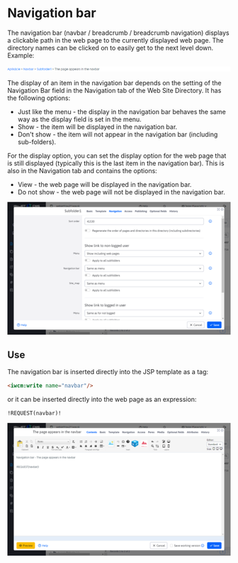 # Navigation bar

The navigation bar (navbar / breadcrumb / breadcrumb navigation) displays a clickable path in the web page to the currently displayed web page. The directory names can be clicked on to easily get to the next level down. Example:

![](navbar.png)

The display of an item in the navigation bar depends on the setting of the Navigation Bar field in the Navigation tab of the Web Site Directory. It has the following options:
- Just like the menu - the display in the navigation bar behaves the same way as the display field is set in the menu.
- Show - the item will be displayed in the navigation bar.
- Don't show - the item will not appear in the navigation bar (including sub-folders).

For the display option, you can set the display option for the web page that is still displayed (typically this is the last item in the navigation bar). This is also in the Navigation tab and contains the options:
- View - the web page will be displayed in the navigation bar.
- Do not show - the web page will not be displayed in the navigation bar.

![](groups-dialog.png)

## Use

The navigation bar is inserted directly into the JSP template as a tag:

```html
<iwcm:write name="navbar"/>
```

or it can be inserted directly into the web page as an expression:

```html
!REQUEST(navbar)!
```

![](editor-dialog.png)
